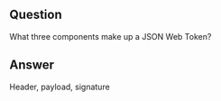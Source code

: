 ## Question

What three components make up a JSON Web Token?

## Answer

Header, payload, signature

